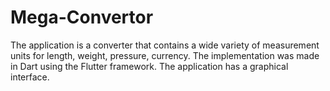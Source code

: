 # Mega-Convertor
The application is a converter that contains a wide variety of measurement units for length, weight, pressure, currency. The implementation was made in Dart using the Flutter framework. The application has a graphical interface.
